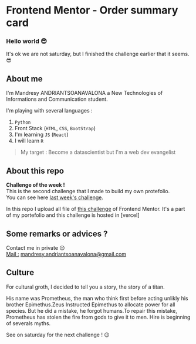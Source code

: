 # Frontend Mentor - Order summary card

<h3>Hello world 😎</h3>
<p>
    It's ok we are not saturday, but I finished the challenge earlier that it seems. 😎
</p>

## About me
I'm Mandresy ANDRIANTSOANAVALONA a New Technologies of Informations and Communication student.

I'm playing with several languages :

1. `Python`
2. Front Stack (`HTML`, `CSS`, `BootStrap`)
3. I'm learning `JS` (`React`)
4. I will learn `R`
>My target : Become a datascientist but I'm a web dev evangelist

## About this repo 
<b>Challenge of the week !</b><br>
This is the second challenge that I made to build my own protefolio. <br> You can see here [last week's challenge](https://github.com/mandresyandri/qr-code-page).<br>

In this repo I upload all file of [this challenge](https://www.frontendmentor.io/challenges/product-preview-card-component-GO7UmttRfa) of Frontend Mentor.
It's a part of my portefolio and this challenge is hosted in [vercel]


## Some remarks or advices ?
Contact me in private 😉 <br>
<u>Mail :</u> [mandresy.andriantsoanavalona@gmail.com](mailto:mandresy.andriantsoanavalona@gmail.com)<br>

## Culture 

<p>For cultural groth, I decided to tell you a story, the story of a titan.</p>
<p>His name was Prometheus, the man who think first before acting unlikly his brother Epimethus.Zeus Instructed Epimethus to allocate power for all species. But he did a mistake, he forgot humans.To repair this mistake, Prometheus has stolen the fire from gods to give it to men. Hire is beginning of severals myths.</p>

See on saturday for the next challenge ! 😉